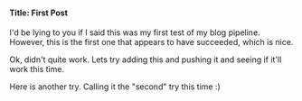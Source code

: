 
#### Title: First Post
I'd be lying to you if I said this was my first test of my blog pipeline. However, this is the first one that appears to have succeeded, which is nice.

Ok, didn't quite work. Lets try adding this and pushing it and seeing if it'll work this time.

Here is another try. Calling it the "second" try this time :)
